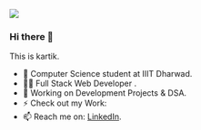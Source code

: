 ![](https://komarev.com/ghpvc/?username=keshavjha018&color=brightgreen)

### Hi there 👋

This is kartik.

- 🏢 Computer Science student at IIIT Dharwad.
- 👨‍💻 Full Stack Web Developer .
- 🔭 Working on Development Projects & DSA.
- ⚡ Check out my Work: </br>
- 📫 Reach me on: [LinkedIn](https://www.linkedin.com/in/kartik-bhamare-853278205/).

<!--
<br>
<div align="center">
  
![Keshav's GitHub stats](https://github-readme-stats.vercel.app/api?username=keshavjha018&theme=algolia)
![Top Langs](https://github-readme-stats.vercel.app/api/top-langs/?username=keshavjha018&theme=algolia&count_private=true)
  
</div>
-->
